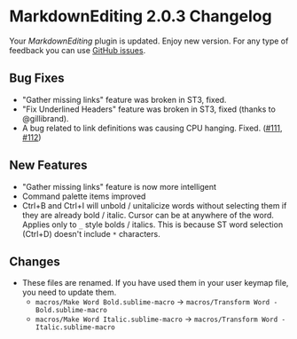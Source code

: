 # MarkdownEditing 2.0.3 Changelog

Your _MarkdownEditing_ plugin is updated. Enjoy new version. For any type of feedback you can use [GitHub issues][issues].

## Bug Fixes

* "Gather missing links" feature was broken in ST3, fixed.
* "Fix Underlined Headers" feature was broken in ST3, fixed (thanks to @gillibrand).
* A bug related to link definitions was causing CPU hanging. Fixed. ([#111][], [#112][])

## New Features

* "Gather missing links" feature is now more intelligent
* Command palette items improved
* Ctrl+B and Ctrl+I will unbold / unitalicize words without selecting them if they are already bold / italic. Cursor can be at anywhere of the word. Applies only to `_` style bolds / italics. This is because ST word selection (Ctrl+D) doesn't include `*` characters.

## Changes

* These files are renamed. If you have used them in your user keymap file, you need to update them.
    - `macros/Make Word Bold.sublime-macro`     -> `macros/Transform Word - Bold.sublime-macro`
    - `macros/Make Word Italic.sublime-macro`   -> `macros/Transform Word - Italic.sublime-macro`

[issues]: https://github.com/SublimeText-Markdown/MarkdownEditing/issues
[#111]: https://github.com/SublimeText-Markdown/MarkdownEditing/issues/111
[#112]: https://github.com/SublimeText-Markdown/MarkdownEditing/issues/112
